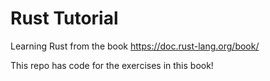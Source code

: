 # Rust Tutorial

Learning Rust from the book https://doc.rust-lang.org/book/

This repo has code for the exercises in this book!